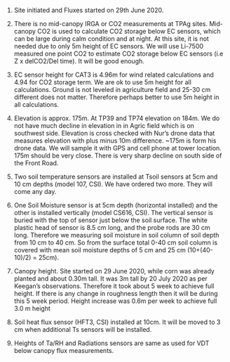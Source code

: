 1.	Site initiated and Fluxes started on 29th June 2020. 

2.	There is no mid-canopy IRGA or CO2 measurements at TPAg sites. Mid-canopy CO2 is used to calculate CO2 storage below EC sensors, which can be large during calm condition and at night. At this site, it is not needed due to only 5m height of EC sensors. We will use Li-7500 measured one point CO2 to estimate CO2 storage below EC sensors (i.e Z x delCO2/Del time). It will be good enough.

3.	EC sensor height for CAT3 is 4.96m for wind related calculations and 4.94 for CO2 storage term. We are ok to use 5m height for all calculations. Ground is not leveled in agriculture field and 25-30 cm different does not matter. Therefore perhaps better to use 5m height in all calculations. 

4.	Elevation is approx. 175m. At TP39 and TP74 elevation on 184m. We do not have much decline in elevation in in Agric field which is on southwest side. Elevation is cross checked with Nur’s drone data that measures elevation with plus minus 10m difference. ~175m is form his drone data.  We will sample it with GPS and cell phone at tower location. 175m should be very close. There is very sharp decline on south side of the Front Road.    

5.	Two soil temperature sensors are installed at Tsoil sensors at 5cm and 10 cm depths  (model 107, CSI). We have ordered two more. They will come any day.

6.	One Soil Moisture sensor is at 5cm depth (horizontal installed) and the other is installed vertically (model CS616, CSI). The vertical sensor is buried with the top of sensor just below the soil surface. The white plastic head of sensor is 8.5 cm long, and the probe rods are 30 cm long. Therefore we measuring soil moisture in soil column of soil depth from 10 cm to 40 cm. So from the surface total 0-40 cm soil column is covered with mean soil moisture depths of 5 cm and 25 cm (10+(40-10)/2) = 25cm).

7.	Canopy height. Site started on 29 June 2020, while corn was already planted and about 0.30m tall. It was 3m tall by 20 July 2020 as per Keegan’s observations. Therefore it took about 5 week to achieve full height. If there is any change in roughness length then it will be during this 5 week period. Height increase was 0.6m per week to achieve full 3.0 m height  

8.	Soil heat flux sensor (HFT3, CSI) installed at 10cm. It will be moved to 3 cm when additional Ts sensors will be installed. 

9.	Heights of Ta/RH and Radiations sensors are same as used for VDT below canopy flux measurements. 
